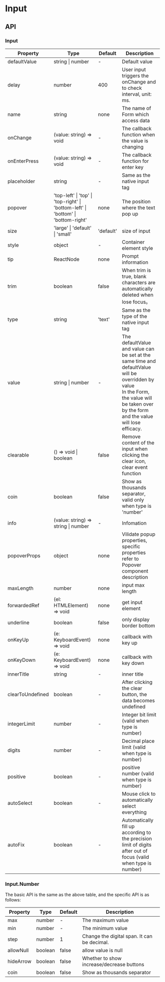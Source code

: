 # Input

<example />

## API

### Input

| Property | Type | Default | Description |
| --- | --- | --- | --- |
| defaultValue | string \| number | - | Default value |
| delay | number | 400 | User input triggers the onChange and to check interval, unit: ms.|
| name | string | none | The name of Form which access data |
| onChange | (value: string) => void | - | The callback function when the value is changing |
| onEnterPress | (value: string) => void | - | The callback function for enter key |
| placeholder | string | - | Same as the native input tag |
| popover | 'top-left' \| 'top' \| 'top-right' \| 'bottom-left' \| 'bottom' \| 'bottom-right' | none | The position where the text pop up |
| size | 'large' \| 'default' \| 'small' | 'default' | size of input |
| style | object | - | Container element style |
| tip | ReactNode | none | Prompt information |
| trim | boolean | false | When trim is true, blank characters are automatically deleted when lose focus。 |
| type | string | 'text' | Same as the type of the native input tag |
| value | string \| number | - | The defaultValue and value can be set at the same time and defaultValue will be overridden by value<br />In the Form, the value will be taken over by the form and the value will lose efficacy. |
| clearable | () => void \| boolean | false | Remove content of the input when clicking the clear icon, clear event function |
| coin | boolean | false | Show as thousands separator, valid only when type is 'number' |
| info | (value: string) => string \| number | - | Infomation |
| popoverProps | object | none | Vilidate popup properties, specific properties refer to Popover component description |
| maxLength | number | none | input max length |
| forwardedRef | (el: HTMLElement) => void | none | get input element |
| underline | boolean | false | only display border bottom  |
| onKeyUp | (e: KeyboardEvent) => void | none | callback with key up |
| onKeyDown | (e: KeyboardEvent) => void | none | callback with key down |
| innerTitle | string | - | inner title |
| clearToUndefined | boolean | - | After clicking the clear button, the data becomes undefined |
| integerLimit | number | - | Integer bit limit (valid when type is number) |
| digits | number | - | Decimal place limit (valid when type is number) |
| positive | boolean | - | positive number (valid when type is number) |
| autoSelect | boolean | - | Mouse click to automatically select everything |
| autoFix | boolean | - | Automatically fill up according to the precision limit of digits after out of focus (valid when type is number) |
### Input.Number

The basic API is the same as the above table, and the specific API is as follows:

| Property | Type | Default | Description |
| --- | --- | --- | --- |
| max | number | - | The maximum value |
| min | number | - | The minimum value|
| step | number | 1 | Change the digital span. It can be decimal. |
| allowNull | boolean | false | allow value is null |
| hideArrow | boolean | false | Whether to show increase/decrease buttons |
| coin | boolean | false | Show as thousands separator |
